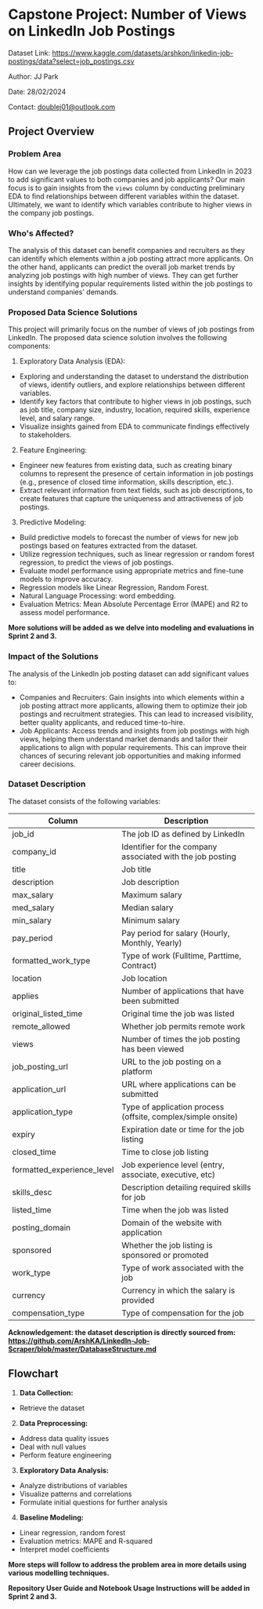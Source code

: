 # Capstone Project: Number of Views on LinkedIn Job Postings

Dataset Link: https://www.kaggle.com/datasets/arshkon/linkedin-job-postings/data?select=job_postings.csv

Author: JJ Park

Date: 28/02/2024

Contact: doublej01@outlook.com

## Project Overview

### Problem Area
How can we leverage the job postings data collected from LinkedIn in 2023 to add significant values to both companies and job applicants? Our main focus is to gain insights from the `views` column by conducting preliminary EDA to find relationships between different variables within the dataset. Ultimately, we want to identify which variables contribute to higher views in the company job postings.

### Who's Affected?
The analysis of this dataset can benefit companies and recruiters as they can identify which elements within a job posting attract more applicants. On the other hand, applicants can predict the overall job market trends by analyzing job postings with high number of views. They can get further insights by identifying popular requirements listed within the job postings to understand companies' demands.

### Proposed Data Science Solutions
This project will primarily focus on the number of views of job postings from LinkedIn. The proposed data science solution involves the following components:

1. Exploratory Data Analysis (EDA): 
- Exploring and understanding the dataset to understand the distribution of views, identify outliers, and explore relationships between different variables.
- Identify key factors that contribute to higher views in job postings, such as job title, company size, industry, location, required skills, experience level, and salary range.
- Visualize insights gained from EDA to communicate findings effectively to stakeholders.

2. Feature Engineering:
- Engineer new features from existing data, such as creating binary columns to represent the presence of certain information in job postings (e.g., presence of closed time information, skills description, etc.).
- Extract relevant information from text fields, such as job descriptions, to create features that capture the uniqueness and attractiveness of job postings.

3. Predictive Modeling:
- Build predictive models to forecast the number of views for new job postings based on features extracted from the dataset.
- Utilize regression techniques, such as linear regression or random forest regression, to predict the views of job postings.
- Evaluate model performance using appropriate metrics and fine-tune models to improve accuracy.
- Regression models like Linear Regression, Random Forest.
- Natural Language Processing: word embedding.
- Evaluation Metrics: Mean Absolute Percentage Error (MAPE) and R2 to assess model performance.

**More solutions will be added as we delve into modeling and evaluations in Sprint 2 and 3.**

### Impact of the Solutions
The analysis of the LinkedIn job posting dataset can add significant values to:

- Companies and Recruiters: Gain insights into which elements within a job posting attract more applicants, allowing them to optimize their job postings and recruitment strategies. This can lead to increased visibility, better quality applicants, and reduced time-to-hire.
- Job Applicants: Access trends and insights from job postings with high views, helping them understand market demands and tailor their applications to align with popular requirements. This can improve their chances of securing relevant job opportunities and making informed career decisions.

### Dataset Description
The dataset consists of the following variables:

| Column | Description |
| --- | --- |
| job_id | The job ID as defined by LinkedIn |
| company_id | Identifier for the company associated with the job posting |
| title | Job title |
| description | Job description |
| max_salary | Maximum salary |
| med_salary | Median salary |
| min_salary | Minimum salary |
| pay_period | Pay period for salary (Hourly, Monthly, Yearly) |
| formatted_work_type | Type of work (Fulltime, Parttime, Contract) |
| location | Job location |
| applies | Number of applications that have been submitted |
| original_listed_time | Original time the job was listed |
| remote_allowed | Whether job permits remote work |
| views | Number of times the job posting has been viewed |
| job_posting_url | URL to the job posting on a platform |
| application_url | URL where applications can be submitted |
| application_type | Type of application process (offsite, complex/simple onsite) |
| expiry | Expiration date or time for the job listing |
| closed_time | Time to close job listing |
| formatted_experience_level | Job experience level (entry, associate, executive, etc) |
| skills_desc | Description detailing required skills for job |
| listed_time | Time when the job was listed |
| posting_domain | Domain of the website with application |
| sponsored | Whether the job listing is sponsored or promoted |
| work_type | Type of work associated with the job |
| currency | Currency in which the salary is provided |
| compensation_type | Type of compensation for the job | 

**Acknowledgement: the dataset description is directly sourced from: https://github.com/ArshKA/LinkedIn-Job-Scraper/blob/master/DatabaseStructure.md**

## Flowchart
1. **Data Collection:** 
- Retrieve the dataset

2. **Data Preprocessing:**
- Address data quality issues
- Deal with null values
- Perform feature engineering

3. **Exploratory Data Analysis:**
- Analyze distributions of variables
- Visualize patterns and correlations 
- Formulate initial questions for further analysis

4. **Baseline Modeling:**
- Linear regression, random forest
- Evaluation metrics: MAPE and R-squared
- Interpret model coefficients 

**More steps will follow to address the problem area in more details using various modelling techniques.**

**Repository User Guide and Notebook Usage Instructions will be added in Sprint 2 and 3.**

